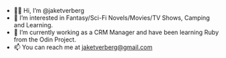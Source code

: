 - ✌🏻 Hi, I’m @jaketverberg
- 👀 I’m interested in Fantasy/Sci-Fi Novels/Movies/TV Shows, Camping and Learning.
- 🌱 I’m currently working as a CRM Manager and have been learning Ruby from the Odin Project.
- 📫 You can reach me at jaketverberg@gmail.com
